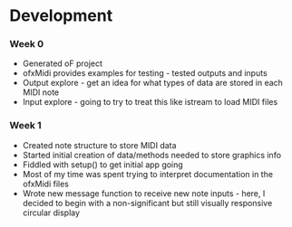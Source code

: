 # Development
### Week 0
* Generated oF project
* ofxMidi provides examples for testing - tested outputs and inputs
* Output explore - get an idea for what types of data are stored in each MIDI note
* Input explore - going to try to treat this like istream to load MIDI files

### Week 1
* Created note structure to store MIDI data 
* Started initial creation of data/methods needed to store graphics info
* Fiddled with setup() to get initial app going
* Most of my time was spent trying to interpret documentation in the ofxMidi files
* Wrote new message function to receive new note inputs - here, I decided to begin with a non-significant but still visually responsive circular display 
